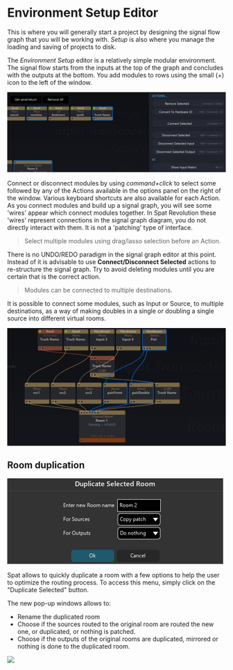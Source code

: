 # Environment Setup Editor

This is where you will generally start a project by designing the signal flow graph that you will be working with. _Setup_ is also where you manage the loading and saving of projects to disk.

The _Environment Setup_ editor is a relatively simple modular environment. The signal flow starts from the inputs at the top of the graph and concludes with the outputs at the bottom. You add modules to rows using the small (+) icon to the left of the window.

![](include/SpatRevolution_UserGuide_-074.jpg)

Connect or disconnect modules by using _command+click_ to select some followed by any of the Actions available in the options panel on the right of the window. Various keyboard shortcuts are also available for each Action. As you connect modules and build up a signal graph, you will see some 'wires' appear which connect modules together. In Spat Revolution these 'wires' represent connections in the signal graph diagram, you do not directly interact with them. It is not a 'patching' type of interface.

> Select multiple modules using drag/lasso selection before an Action.

There is no UNDO/REDO paradigm in the signal graph editor at this point. Instead of it is advisable to use **Connect/Disconnect Selected** actions to re-structure the signal graph. Try to avoid deleting modules until you are certain that is the correct action.

> Modules can be connected to multiple destinations.

It is possible to connect some modules, such as Input or Source, to multiple destinations, as a way of making doubles in a single or doubling a single source into different virtual rooms.

![](include/SpatRevolution_UserGuide_-076.jpg)

## Room duplication

![](include/SpatRevolution_duplicate_selected_room.png)

Spat allows to quickly duplicate a room with a few options to help the user to optimize the routing process. To access this menu, simply click on the "Duplicate Selected" button.

The new pop-up windows allows to:
* Rename the duplicated room
* Choose if the sources routed to the original room are routed the new one, or duplicated, or nothing is patched.
* Choose if the outputs of the original rooms are duplicated, mirrored or nothing is done to the duplicated room.

![](include/SpatRevolution_duplicateRoom.gif)


